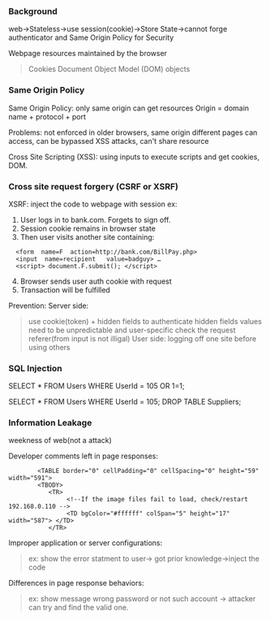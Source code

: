 ### Background
web->Stateless->use session(cookie)->Store State->cannot forge authenticator and Same Origin Policy for Security

Webpage resources maintained by the browser
> Cookies
> Document Object Model (DOM) objects

### Same Origin Policy
Same Origin Policy: only same origin can get resources
Origin = domain name + protocol + port

Problems: not enforced in older browsers, same origin different pages can access, can be bypassed XSS attacks, can't share resource

Cross Site Scripting (XSS): using inputs to execute scripts and get cookies, DOM.

### Cross site request forgery (CSRF or XSRF)
XSRF: inject the code to webpage with session
ex: 
1. User logs in to  bank.com.    Forgets to sign off.
2. Session cookie remains in browser state
3. Then user visits another site containing:
```
  <form  name=F  action=http://bank.com/BillPay.php>
  <input  name=recipient   value=badguy> …
  <script> document.F.submit(); </script> 
```
4. Browser sends user auth cookie with request
5. Transaction will be fulfilled

Prevention:
Server side:
> use cookie(token) + hidden fields to authenticate
> hidden fields values need to be unpredictable and user-specific
> check the request referer(from input is not illigal)
User side:
> logging off one site before using others

### SQL Injection
SELECT * FROM Users WHERE UserId = 105 OR 1=1;

SELECT * FROM Users WHERE UserId = 105; DROP TABLE Suppliers;

### Information Leakage
weekness of web(not a attack)

Developer comments left in page responses:
```
        <TABLE border="0" cellPadding="0" cellSpacing="0" height="59" width="591">
        <TBODY>
           <TR>
                <!--If the image files fail to load, check/restart 192.168.0.110 -->
                <TD bgColor="#ffffff" colSpan="5" height="17" width="587"> </TD>
           </TR>
```
Improper application or server configurations:
> ex: show the error statment to user-> got prior knowledge->inject the code

Differences in page response behaviors:
> ex: show message wrong password or not such account -> attacker can try and find the valid one.
